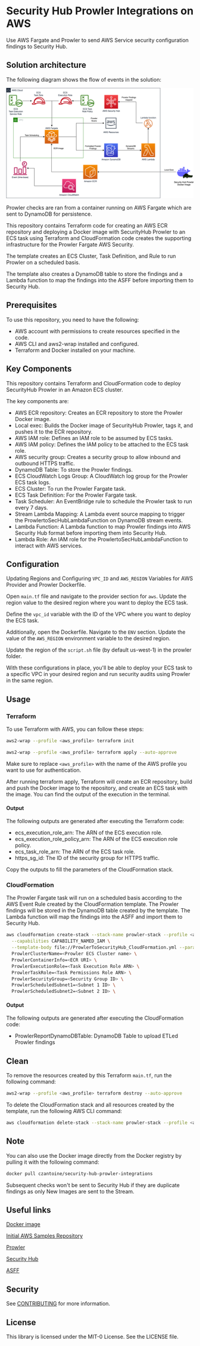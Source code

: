 # Security Hub Prowler Integrations on AWS

Use AWS Fargate and Prowler to send AWS Service security configuration findings to Security Hub.

## Solution architecture

The following diagram shows the flow of events in the solution:

![Security Hub Prowler Integrations on AWS](./img/SecurityHubProwlerIntegrations.png)

Prowler checks are ran from a container running on AWS Fargate which are sent to DynamoDB for persistence.

This repository contains Terraform code for creating an AWS ECR repository and deploying a Docker image with SecurityHub Prowler to an ECS task using Terraform and CloudFormation code creates the supporting infrastructure for the Prowler Fargate AWS Security. 

The template creates an ECS Cluster, Task Definition, and Rule to run Prowler on a scheduled basis. 

The template also creates a DynamoDB table to store the findings and a Lambda function to map the findings into the ASFF before importing them to Security Hub.

## Prerequisites

To use this repository, you need to have the following:

- AWS account with permissions to create resources specified in the code.
- AWS CLI and aws2-wrap installed and configured.
- Terraform and Docker installed on your machine.

## Key Components

This repository contains Terraform and CloudFormation code to deploy SecurityHub Prowler in an Amazon ECS cluster.

The key components are:

- AWS ECR repository: Creates an ECR repository to store the Prowler Docker image.
- Local exec: Builds the Docker image of SecurityHub Prowler, tags it, and pushes it to the ECR repository.
- AWS IAM role: Defines an IAM role to be assumed by ECS tasks.
- AWS IAM policy: Defines the IAM policy to be attached to the ECS task role.
- AWS security group: Creates a security group to allow inbound and outbound HTTPS traffic.
- DynamoDB Table: To store the Prowler findings.
- ECS CloudWatch Logs Group: A CloudWatch log group for the Prowler ECS task logs.
- ECS Cluster: To run the Prowler Fargate task.
- ECS Task Definition: For the Prowler Fargate task.
- Task Scheduler: An EventBridge rule to schedule the Prowler task to run every 7 days.
- Stream Lambda Mapping: A Lambda event source mapping to trigger the ProwlertoSecHubLambdaFunction on DynamoDB stream events.
- Lambda Function: A Lambda function to map Prowler findings into AWS Security Hub format before importing them into Security Hub.
- Lambda Role: An IAM role for the ProwlertoSecHubLambdaFunction to interact with AWS services.

## Configuration

Updating Regions and Configuring `VPC_ID` and `AWS_REGION` Variables for AWS Provider and Prowler Dockerfile.

Open `main.tf` file and navigate to the provider section for `aws`. Update the region value to the desired region where you want to deploy the ECS task.

Define the `vpc_id` variable with the ID of the VPC where you want to deploy the ECS task.

Additionally, open the Dockerfile. Navigate to the `ENV` section. Update the value of the `AWS_REGION` environment variable to the desired region.

Update the region of the `script.sh` file (by default us-west-1) in the prowler folder.

With these configurations in place, you'll be able to deploy your ECS task to a specific VPC in your desired region and run security audits using Prowler in the same region.

## Usage

### Terraform

To use Terraform with AWS, you can follow these steps:

``` bash
aws2-wrap --profile <aws_profile> terraform init
```

``` bash
aws2-wrap --profile <aws_profile> terraform apply --auto-approve
```

Make sure to replace `<aws_profile>` with the name of the AWS profile you want to use for authentication.

After running terraform apply, Terraform will create an ECR repository, build and push the Docker image to the repository, and create an ECS task with the image. You can find the output of the execution in the terminal.

#### Output

The following outputs are generated after executing the Terraform code:

- ecs_execution_role_arn: The ARN of the ECS execution role.
- ecs_execution_role_policy_arn: The ARN of the ECS execution role policy.
- ecs_task_role_arn: The ARN of the ECS task role.
- https_sg_id: The ID of the security group for HTTPS traffic.

Copy the outputs to fill the parameters of the CloudFormation stack.

### CloudFormation

The Prowler Fargate task will run on a scheduled basis according to the AWS Event Rule created by the CloudFormation template. The Prowler findings will be stored in the DynamoDB table created by the template. The Lambda function will map the findings into the ASFF and import them to Security Hub.

``` bash
aws cloudformation create-stack --stack-name prowler-stack --profile <aws_profile> \
  --capabilities CAPABILITY_NAMED_IAM \
  --template-body file://ProwlerToSecurityHub_CloudFormation.yml --parameter-overrides \
  ProwlerClusterName=<Prowler ECS Cluster name> \
  ProwlerContainerInfo=<ECR URI> \
  ProwlerExecutionRole=<Task Execution Role ARN> \
  ProwlerTaskRole=<Task Permissions Role ARN> \
  ProwlerSecurityGroup=<Security Group ID> \
  ProwlerScheduledSubnet1=<Subnet 1 ID> \
  ProwlerScheduledSubnet2=<Subnet 2 ID> \
```

#### Output

The following outputs are generated after executing the CloudFormation code:

- ProwlerReportDynamoDBTable: DynamoDB Table to upload ETLed Prowler findings

## Clean 

To remove the resources created by this Terraform `main.tf`, run the following command:

``` bash
aws2-wrap --profile <aws_profile> terraform destroy --auto-approve
```

To delete the CloudFormation stack and all resources created by the template, run the following AWS CLI command:

``` bash
aws cloudformation delete-stack --stack-name prowler-stack --profile <aws_profile>
```

## Note

You can also use the Docker image directly from the Docker registry by pulling it with the following command:

``` bash
docker pull czantoine/security-hub-prowler-integrations
```

Subsequent checks won't be sent to Security Hub if they are duplicate findings as only New Images are sent to the Stream.

## Useful links

[Docker image](https://hub.docker.com/r/czantoine/security-hub-prowler-integrations)

[Initial AWS Samples Repository](https://github.com/aws-samples/aws-security-hub-prowler-integrations)

[Prowler](https://github.com/prowler-cloud/prowler)

[Security Hub](https://aws.amazon.com/security-hub/)

[ASFF](https://docs.aws.amazon.com/securityhub/latest/userguide/securityhub-findings-format.html)

## Security

See [CONTRIBUTING](CONTRIBUTING.md#security-issue-notifications) for more information.

## License

This library is licensed under the MIT-0 License. See the LICENSE file.
